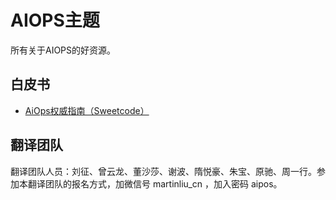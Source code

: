 # AIOPS主题


所有关于AIOPS的好资源。

## 白皮书

* [AiOps权威指南（Sweetcode）](wp/the-definitive-guide-to-aiops-by-ca.md)


## 翻译团队

翻译团队人员：刘征、曾云龙、董沙莎、谢波、隋悦豪、朱宝、原驰、周一行。参加本翻译团队的报名方式，加微信号 martinliu_cn ，加入密码 aipos。

